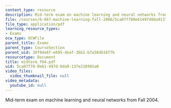 ```yaml
---
content_type: resource
description: Mid-term exam on machine learning and neural networks from Fall 2004.
file: /courses/6-867-machine-learning-fall-2006/5ca07f780e61497d0da9137e218901a0_midterm_f04.pdf
file_type: application/pdf
learning_resource_types:
- Exams
ocw_type: OCWFile
parent_title: Exams
parent_type: CourseSection
parent_uid: 30f9de6f-e695-deaf-36b1-b7a58db16f7b
resourcetype: Document
title: midterm_f04.pdf
uid: 5ca07f78-0e61-497d-0da9-137e218901a0
video_files:
  video_thumbnail_file: null
video_metadata:
  youtube_id: null
---
```

Mid-term exam on machine learning and neural networks from Fall 2004.

